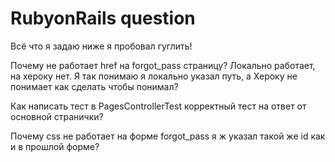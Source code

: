 # RubyonRails question

Всё что я задаю ниже я пробовал гуглить!

Почему не работает href на forgot_pass страницу? Локально работает, на хероку нет. Я так понимаю я локально указал путь, а Хероку не понимает
как сделать чтобы понимал?

Как написать тест в PagesControllerTest корректный тест на ответ от основной странички?

Почему css не работает на форме forgot_pass я ж указал такой же id как и в прошлой форме?
